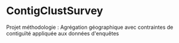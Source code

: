 # ContigClustSurvey
Projet méthodologie : Agrégation géographique avec contraintes de contiguïté appliquée aux données d'enquêtes
